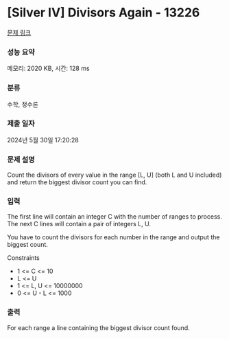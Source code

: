 # [Silver IV] Divisors Again - 13226 

[문제 링크](https://www.acmicpc.net/problem/13226) 

### 성능 요약

메모리: 2020 KB, 시간: 128 ms

### 분류

수학, 정수론

### 제출 일자

2024년 5월 30일 17:20:28

### 문제 설명

<p>Count the divisors of every value in the range [L, U] (both L and U included) and return the biggest divisor count you can find.</p>

### 입력 

 <p>The first line will contain an integer C with the number of ranges to process. The next C lines will contain a pair of integers L, U.</p>

<p>You have to count the divisors for each number in the range and output the biggest count.</p>

<p>Constraints</p>

<ul>
	<li>1 <= C <= 10</li>
	<li>L <= U</li>
	<li>1 <= L, U <= 10000000</li>
	<li>0 <= U - L <= 1000<br>
	 </li>
</ul>

### 출력 

 <p>For each range a line containing the biggest divisor count found.</p>

